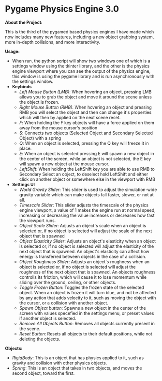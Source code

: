 # Pygame Physics Engine 3.0

**About the Project:**

This is the third of the pygamed based physics engines I have made which now includes many new features, including a new object grabbing system, more in-depth collisions, and more interactivity.

**Usage:**

- When run, the python script will show two windows one of which is a settings window using the tkinter library, and the other is the physics engine viewport where you can see the output of the physics engine, this window is using the pygame library and is run asynchronously with the settings window.
- **Keybinds**
    - *Left Mouse Button (LMB)*: When hovering an object, pressing LMB allows you to grab the object and move it around the scene unless the object is frozen.
    - *Right Mouse Button (RMB)*: When hovering an object and pressing RMB you will select the object and then can change it's properties which will then by applied on the next scene reset.
    - *F*: When holding the F key objects will have a force applied on them away from the mouse cursor's position
    - *S*: Connects two objects (Selected Object and Secondary Selected Object) with a spring
    - *Q*: When an object is selected, pressing the Q key will freeze it in place.
    - *E*: When an object is selected pressing E will spawn a new object in the center of the screen, while an object is not selected, the E key will spawn a new object at the mouse cursor.
    - *LeftShift*: When holding the LeftShift key you are able to use RMB to Secondary Select an object, to deselect hold LeftShift and either click on another object or somewhere else in the viewport with RMB
- **Settings UI**
    - *World Gravity Slider*: This slider is used to adjust the simulation-wide gravity variable which can make objects fall faster, slower, or not at all.
    - *Timescale Slider*: This slider adjusts the timescale of the physics engine viewport, a value of 1 makes the engine run at normal speed, increasing or decreasing the value increases or decreases how fast the viewport runs.
    - *Object Scale Slider*: Adjusts an object's scale when an object is selected or, if no object is selected will adjust the scale of the next object that is spawned
    - *Object Elasticity Slider*: Adjusts an object's elasticity when an object is selected or, if no object is selected will adjust the elasticity of the next object that is spawned. An object's elasticity can affect how energy is transferred between objects in the case of a collision.
    - *Object Roughness Slider*: Adjusts an object's roughness when an object is selected or, if no object is selected will adjust the roughness of the next object that is spawned. An objects roughness controlls its friction, which will cause it to lose momentum while sliding over the ground, ceiling, or other objects.
    - *Toggle Frozen Button*: Toggles the frozen state of the selected object. When an object is frozen it will turn blue, and not be affected by any action that adds velocity to it, such as moving the object with the cursor, or a collision with another object.
    - *Spawn Object button*: Spawns a new object in the center of the screen with values specefied in the settings menu, or preset values if another object is selected.
    - *Remove All Objects Button*: Removes all objects currently present in the scene.
    - *Reset Button*: Resets all objects to their default positions, while not deleting the objects.


**Objects:**
- *RigidBody*: This is an object that has physics applied to it, such as gravity and collision with other physics objects.
- *Spring*: This is an object that takes in two objects, and moves the second object, toward the first.